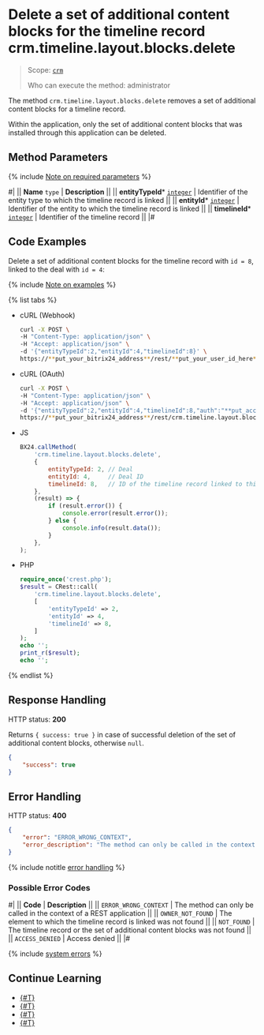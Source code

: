 # Delete a set of additional content blocks for the timeline record crm.timeline.layout.blocks.delete

> Scope: [`crm`](../../../scopes/permissions.md)
>
> Who can execute the method: administrator

The method `crm.timeline.layout.blocks.delete` removes a set of additional content blocks for a timeline record.

Within the application, only the set of additional content blocks that was installed through this application can be deleted.

## Method Parameters

{% include [Note on required parameters](../../../../_includes/required.md) %}

#|
|| **Name**
`type` | **Description** ||
|| **entityTypeId*** 
[`integer`](../../../data-types.md) | Identifier of the entity type to which the timeline record is linked ||
|| **entityId*** 
[`integer`](../../../data-types.md) | Identifier of the entity to which the timeline record is linked ||
|| **timelineId*** 
[`integer`](../../../data-types.md) | Identifier of the timeline record ||
|#

## Code Examples

Delete a set of additional content blocks for the timeline record with `id = 8`, linked to the deal with `id = 4`:

{% include [Note on examples](../../../../_includes/examples.md) %}

{% list tabs %}

- cURL (Webhook)

    ```bash
    curl -X POST \
    -H "Content-Type: application/json" \
    -H "Accept: application/json" \
    -d '{"entityTypeId":2,"entityId":4,"timelineId":8}' \
    https://**put_your_bitrix24_address**/rest/**put_your_user_id_here**/**put_your_webhook_here**/crm.timeline.layout.blocks.delete
    ```

- cURL (OAuth)

    ```bash
    curl -X POST \
    -H "Content-Type: application/json" \
    -H "Accept: application/json" \
    -d '{"entityTypeId":2,"entityId":4,"timelineId":8,"auth":"**put_access_token_here**"}' \
    https://**put_your_bitrix24_address**/rest/crm.timeline.layout.blocks.delete
    ```

- JS

    ```js
    BX24.callMethod(
        'crm.timeline.layout.blocks.delete',
        {
            entityTypeId: 2, // Deal
            entityId: 4,     // Deal ID
            timelineId: 8,   // ID of the timeline record linked to this deal
        },
        (result) => {
            if (result.error()) {
                console.error(result.error());
            } else {
                console.info(result.data());
            }
        },
    );
    ```

- PHP

    ```php
    require_once('crest.php');
    $result = CRest::call(
        'crm.timeline.layout.blocks.delete',
        [
            'entityTypeId' => 2,
            'entityId' => 4,
            'timelineId' => 8,
        ]
    );
    echo '';
    print_r($result);
    echo '';
    ```

{% endlist %}


## Response Handling

HTTP status: **200**

Returns `{ success: true }` in case of successful deletion of the set of additional content blocks, otherwise `null`.

```json
{
    "success": true
}
```

## Error Handling

HTTP status: **400**

```json
{
    "error": "ERROR_WRONG_CONTEXT",
    "error_description": "The method can only be called in the context of a REST application"
}
```

{% include notitle [error handling](../../../../_includes/error-info.md) %}

### Possible Error Codes

#|
|| **Code** | **Description** ||
|| `ERROR_WRONG_CONTEXT` | The method can only be called in the context of a REST application ||
|| `OWNER_NOT_FOUND` | The element to which the timeline record is linked was not found ||
|| `NOT_FOUND` | The timeline record or the set of additional content blocks was not found ||
|| `ACCESS_DENIED` | Access denied ||
|#

{% include [system errors](../../../../_includes/system-errors.md) %}

## Continue Learning 

- [{#T}](./index.md)
- [{#T}](./crm-timeline-layout-blocks-set.md)
- [{#T}](./crm-timeline-layout-blocks-get.md)
- [{#T}](./content-blocks-test-app.md)